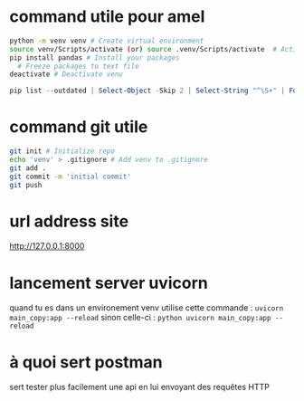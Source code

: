 # command utile pour amel

``` bash
python -m venv venv # Create virtual environment
source venv/Scripts/activate (or) source .venv/Scripts/activate  # Activate virtual environment
pip install pandas # Install your packages
  # Freeze packages to text file
deactivate # Deactivate venv
```

``` powershell
pip list --outdated | Select-Object -Skip 2 | Select-String "^\S+" | ForEach-Object { pip install --upgrade $_.Matches[0].Value } # mettre à jours tout tes packages python en powershell
```

# command git utile

``` bash
git init # Initialize repo
echo 'venv' > .gitignore # Add venv to .gitignore
git add .
git commit -m 'initial commit'
git push
```

# url address site 

http://127.0.0.1:8000


# lancement server uvicorn

quand tu es dans un environement venv utilise cette commande : `uvicorn main_copy:app --reload`
sinon celle-ci :
`python uvicorn main_copy:app --reload`

# à quoi sert postman

sert tester plus facilement une api en lui envoyant des requêtes HTTP 